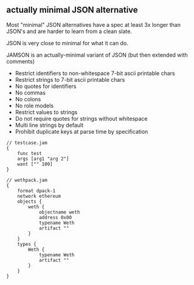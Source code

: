 actually minimal JSON alternative
---

Most "minimal" JSON alternatives have a spec at least 3x longer than JSON's
and are harder to learn from a clean slate.

JSON is very close to minimal for what it can do.

JAMSON is an actually-minimal variant of JSON (but then extended with comments)


- Restrict identifiers to non-whitespace 7-bit ascii printable chars
- Restrict strings to 7-bit ascii printable chars
- No quotes for identifiers
- No commas
- No colons
- No role models
- Restrict values to strings
- Do not require quotes for strings without whitespace
- Multi line strings by default
- Prohibit duplicate keys at parse time by specification


```
// testcase.jam
{
    func test
    args [arg1 "arg 2"]
    want ["" 100]
}

// wethpack.jam
{
    format dpack-1
    network ethereum
    objects {
        weth {
            objectname weth
            address 0x00
            typename Weth
            artifact ""
        }
    }
    types {
        Weth {
            typename Weth
            artifact ""
        }
    }
}
```

